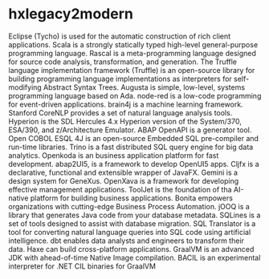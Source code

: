 # hxlegacy2modern

Eclipse (Tycho) is used for the automatic construction of rich client applications. Scala is a strongly statically typed high-level general-purpose programming language. Rascal is a meta-programming language designed for source code analysis, transformation, and generation. The Truffle language implementation framework (Truffle) is an open-source library for building programming language implementations as interpreters for self-modifying Abstract Syntax Trees. Augusta is simple, low-level, systems programming language based on Ada. node-red is a low-code programming for event-driven applications. brain4j is a machine learning framework. Stanford CoreNLP provides a set of natural language analysis tools. Hyperion is the SDL Hercules 4.x Hyperion version of the System/370, ESA/390, and z/Architecture Emulator. ABAP OpenAPI is a generator tool. Open COBOL ESQL 4J is an open-source Embedded SQL pre-compiler and run-time libraries. Trino is a fast distributed SQL query engine for big data analytics. Openkoda is an business application platform for fast development. abap2UI5, is a framework to develop OpenUI5 apps. Cljfx is a declarative, functional and extensible wrapper of JavaFX. Gemini is a design system for GeneXus. OpenXava is a framework for developing effective management applications. ToolJet is the foundation of tha AI-native platform for building business applications. Bonita empowers organizations with cutting-edge Business Process Automation. jOOQ is a library that generates Java code from your database metadata. SQLines is a set of tools designed to assist with database migration. SQL Translator is a tool for converting natural language queries into SQL code using artificial intelligence. dbt enables data analysts and engineers to transform their data. Haxe can build cross-platform applications. GraalVM is an advanced JDK with ahead-of-time Native Image compilation. BACIL is an experimental interpreter for .NET CIL binaries for GraalVM